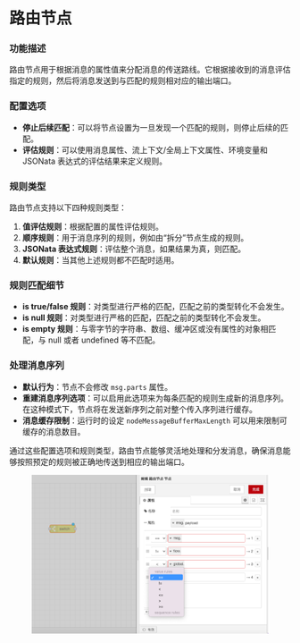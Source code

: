 # 路由节点

### **功能描述**

路由节点用于根据消息的属性值来分配消息的传送路线。它根据接收到的消息评估指定的规则，然后将消息发送到与匹配的规则相对应的输出端口。

### **配置选项**

* **停止后续匹配**：可以将节点设置为一旦发现一个匹配的规则，则停止后续的匹配。
* **评估规则**：可以使用消息属性、流上下文/全局上下文属性、环境变量和 JSONata 表达式的评估结果来定义规则。

### **规则类型**

路由节点支持以下四种规则类型：

1. **值评估规则**：根据配置的属性评估规则。
2. **顺序规则**：用于消息序列的规则，例如由“拆分”节点生成的规则。
3. **JSONata 表达式规则**：评估整个消息，如果结果为真，则匹配。
4. **默认规则**：当其他上述规则都不匹配时适用。

### **规则匹配细节**

* **is true/false 规则**：对类型进行严格的匹配，匹配之前的类型转化不会发生。
* **is null 规则**：对类型进行严格的匹配，匹配之前的类型转化不会发生。
* **is empty 规则**：与零字节的字符串、数组、缓冲区或没有属性的对象相匹配，与 null 或者 undefined 等不匹配。

### **处理消息序列**

* **默认行为**：节点不会修改 `msg.parts` 属性。
* **重建消息序列选项**：可以启用此选项来为每条匹配的规则生成新的消息序列。在这种模式下，节点将在发送新序列之前对整个传入序列进行缓存。
* **消息缓存限制**：运行时的设定 `nodeMessageBufferMaxLength` 可以用来限制可缓存的消息数目。

通过这些配置选项和规则类型，路由节点能够灵活地处理和分发消息，确保消息能够按照预定的规则被正确地传送到相应的输出端口。

<figure><img src="../.gitbook/assets/路由.png" alt=""><figcaption></figcaption></figure>
